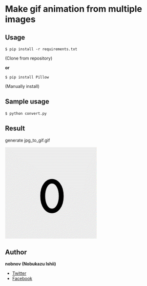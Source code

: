# Make gif animation from multiple images

## Usage

	$ pip install -r requirements.txt
(Clone from repository)
	
**or**

	$ pip install Pillow
(Manually install)
	
## Sample usage

	$ python convert.py

## Result

generate jpg_to_gif.gif

![gif animation](https://raw.githubusercontent.com/nobnov/gifanimation/master/jpg_to_gif.gif)

## Author
**nobnov (Nobukazu Ishii)**

- [Twitter](https://twitter.com/nobnov)
- [Facebook](https://www.facebook.com/nobnov.ISHII)